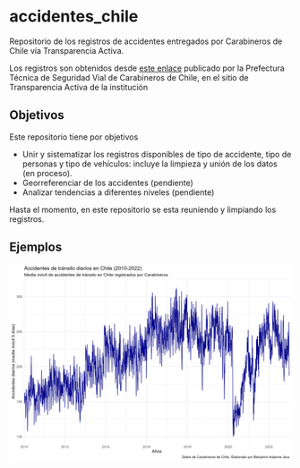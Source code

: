 # accidentes_chile

Repositorio de los registros de accidentes entregados por Carabineros de Chile vía Transparencia Activa.

Los registros son obtenidos desde [este enlace](https://www.carabineros.cl/transparencia/tproactiva/rpro_os2.html) publicado por la Prefectura Técnica de Seguridad Vial de Carabineros de Chile, en el sitio de Transparencia Activa de la institución

## Objetivos

Este repositorio tiene por objetivos

-   Unir y sistematizar los registros disponibles de tipo de accidente, tipo de personas y tipo de vehículos: incluye la limpieza y unión de los datos (en proceso).
-   Georreferenciar de los accidentes (pendiente)
-   Analizar tendencias a diferentes niveles (pendiente)

Hasta el momento, en este repositorio se esta reuniendo y limpiando los registros.

## Ejemplos

![](plots/plot1_readme.jpg)
